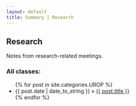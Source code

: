 ```yaml
---
layout: default
title: Summary | Research
---
```

## Research

  <p>
    Notes from research-related meetings.
  </p>

### All classes:

  <ul class="posts">
    {% for post in site.categories.UROP %}
      <li><span>{{ post.date | date_to_string }}</span> &raquo; <a href="{{site.baseurl}}{{ post.url }}">{{ post.title }}</a></li>
    {% endfor %}
  </ul>